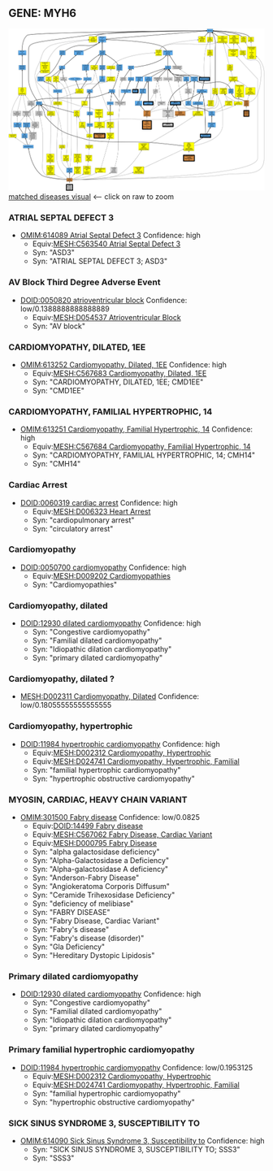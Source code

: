 
## GENE: MYH6

![image](MYH6.png)
[matched diseases visual](MYH6.png)  <-- click on raw to zoom


### ATRIAL SEPTAL DEFECT 3
 * [OMIM:614089 Atrial Septal Defect 3](http://beta.monarchinitiative.org/disease/OMIM:614089) Confidence: high
    * Equiv:[MESH:C563540 Atrial Septal Defect 3](http://beta.monarchinitiative.org/disease/MESH:C563540)
    * Syn: "ASD3"
    * Syn: "ATRIAL SEPTAL DEFECT 3; ASD3"

### AV Block Third Degree Adverse Event
 * [DOID:0050820 atrioventricular block](http://beta.monarchinitiative.org/disease/DOID:0050820) Confidence: low/0.1388888888888889
    * Equiv:[MESH:D054537 Atrioventricular Block](http://beta.monarchinitiative.org/disease/MESH:D054537)
    * Syn: "AV block"

### CARDIOMYOPATHY, DILATED, 1EE
 * [OMIM:613252 Cardiomyopathy, Dilated, 1EE](http://beta.monarchinitiative.org/disease/OMIM:613252) Confidence: high
    * Equiv:[MESH:C567683 Cardiomyopathy, Dilated, 1EE](http://beta.monarchinitiative.org/disease/MESH:C567683)
    * Syn: "CARDIOMYOPATHY, DILATED, 1EE; CMD1EE"
    * Syn: "CMD1EE"

### CARDIOMYOPATHY, FAMILIAL HYPERTROPHIC, 14
 * [OMIM:613251 Cardiomyopathy, Familial Hypertrophic, 14](http://beta.monarchinitiative.org/disease/OMIM:613251) Confidence: high
    * Equiv:[MESH:C567684 Cardiomyopathy, Familial Hypertrophic, 14](http://beta.monarchinitiative.org/disease/MESH:C567684)
    * Syn: "CARDIOMYOPATHY, FAMILIAL HYPERTROPHIC, 14; CMH14"
    * Syn: "CMH14"

### Cardiac Arrest
 * [DOID:0060319 cardiac arrest](http://beta.monarchinitiative.org/disease/DOID:0060319) Confidence: high
    * Equiv:[MESH:D006323 Heart Arrest](http://beta.monarchinitiative.org/disease/MESH:D006323)
    * Syn: "cardiopulmonary arrest"
    * Syn: "circulatory arrest"

### Cardiomyopathy
 * [DOID:0050700 cardiomyopathy](http://beta.monarchinitiative.org/disease/DOID:0050700) Confidence: high
    * Equiv:[MESH:D009202 Cardiomyopathies](http://beta.monarchinitiative.org/disease/MESH:D009202)
    * Syn: "Cardiomyopathies"

### Cardiomyopathy, dilated
 * [DOID:12930 dilated cardiomyopathy](http://beta.monarchinitiative.org/disease/DOID:12930) Confidence: high
    * Syn: "Congestive cardiomyopathy"
    * Syn: "Familial dilated cardiomyopathy"
    * Syn: "Idiopathic dilation cardiomyopathy"
    * Syn: "primary dilated cardiomyopathy"

### Cardiomyopathy, dilated ?
 * [MESH:D002311 Cardiomyopathy, Dilated](http://beta.monarchinitiative.org/disease/MESH:D002311) Confidence: low/0.18055555555555555

### Cardiomyopathy, hypertrophic
 * [DOID:11984 hypertrophic cardiomyopathy](http://beta.monarchinitiative.org/disease/DOID:11984) Confidence: high
    * Equiv:[MESH:D002312 Cardiomyopathy, Hypertrophic](http://beta.monarchinitiative.org/disease/MESH:D002312)
    * Equiv:[MESH:D024741 Cardiomyopathy, Hypertrophic, Familial](http://beta.monarchinitiative.org/disease/MESH:D024741)
    * Syn: "familial hypertrophic cardiomyopathy"
    * Syn: "hypertrophic obstructive cardiomyopathy"

### MYOSIN, CARDIAC, HEAVY CHAIN VARIANT
 * [OMIM:301500 Fabry disease](http://beta.monarchinitiative.org/disease/OMIM:301500) Confidence: low/0.0825
    * Equiv:[DOID:14499 Fabry disease](http://beta.monarchinitiative.org/disease/DOID:14499)
    * Equiv:[MESH:C567062 Fabry Disease, Cardiac Variant](http://beta.monarchinitiative.org/disease/MESH:C567062)
    * Equiv:[MESH:D000795 Fabry Disease](http://beta.monarchinitiative.org/disease/MESH:D000795)
    * Syn: "alpha galactosidase deficiency"
    * Syn: "Alpha-Galactosidase a Deficiency"
    * Syn: "Alpha-galactosidase A deficiency"
    * Syn: "Anderson-Fabry Disease"
    * Syn: "Angiokeratoma Corporis Diffusum"
    * Syn: "Ceramide Trihexosidase Deficiency"
    * Syn: "deficiency of melibiase"
    * Syn: "FABRY DISEASE"
    * Syn: "Fabry Disease, Cardiac Variant"
    * Syn: "Fabry's disease"
    * Syn: "Fabry's disease (disorder)"
    * Syn: "Gla Deficiency"
    * Syn: "Hereditary Dystopic Lipidosis"

### Primary dilated cardiomyopathy
 * [DOID:12930 dilated cardiomyopathy](http://beta.monarchinitiative.org/disease/DOID:12930) Confidence: high
    * Syn: "Congestive cardiomyopathy"
    * Syn: "Familial dilated cardiomyopathy"
    * Syn: "Idiopathic dilation cardiomyopathy"
    * Syn: "primary dilated cardiomyopathy"

### Primary familial hypertrophic cardiomyopathy
 * [DOID:11984 hypertrophic cardiomyopathy](http://beta.monarchinitiative.org/disease/DOID:11984) Confidence: low/0.1953125
    * Equiv:[MESH:D002312 Cardiomyopathy, Hypertrophic](http://beta.monarchinitiative.org/disease/MESH:D002312)
    * Equiv:[MESH:D024741 Cardiomyopathy, Hypertrophic, Familial](http://beta.monarchinitiative.org/disease/MESH:D024741)
    * Syn: "familial hypertrophic cardiomyopathy"
    * Syn: "hypertrophic obstructive cardiomyopathy"

### SICK SINUS SYNDROME 3, SUSCEPTIBILITY TO
 * [OMIM:614090 Sick Sinus Syndrome 3, Susceptibility to](http://beta.monarchinitiative.org/disease/OMIM:614090) Confidence: high
    * Syn: "SICK SINUS SYNDROME 3, SUSCEPTIBILITY TO; SSS3"
    * Syn: "SSS3"
